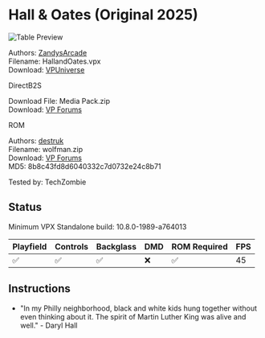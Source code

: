 # Hall & Oates (Original 2025)

![Table Preview](../../images/vpx-hallandoates.png)

Authors: [ZandysArcade](https://vpuniverse.com/profile/57949-zandysarcade/)  
Filename: HallandOates.vpx  
Download: [VPUniverse](https://vpuniverse.com/files/file/23106-hall-oates/)

DirectB2S 

Download File: Media Pack.zip  
Download: [VP Forums](https://vpuniverse.com/files/file/23106-hall-oates/)

ROM

Authors: [destruk](https://www.vpforums.org/index.php?showuser=5)  
Filename: wolfman.zip  
Download: [VP Forums](https://www.vpforums.org/index.php?app=downloads&showfile=4785)  
MD5: 8b8c43fd8d6040332c7d0732e24c8b71

Tested by: TechZombie

## Status 

Minimum VPX Standalone build: 10.8.0-1989-a764013

| Playfield | Controls | Backglass | DMD | ROM Required | FPS | 
|-----------|----------|-----------|-----|--------------|-----|
| :white_check_mark: | :white_check_mark: | :white_check_mark: | :x: | :white_check_mark: | 45 |

## Instructions

- "In my Philly neighborhood, black and white kids hung together without even thinking about it. The spirit of Martin Luther King was alive and well." - Daryl Hall

